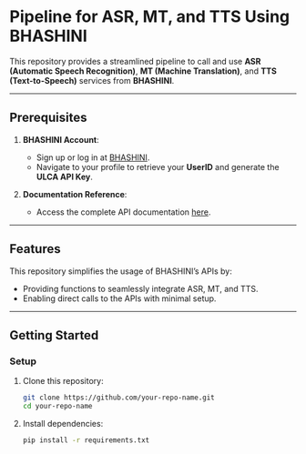 
# Pipeline for ASR, MT, and TTS Using BHASHINI

This repository provides a streamlined pipeline to call and use **ASR (Automatic Speech Recognition)**, **MT (Machine Translation)**, and **TTS (Text-to-Speech)** services from **BHASHINI**.

---

## Prerequisites

1. **BHASHINI Account**: 
   - Sign up or log in at [BHASHINI](https://bhashini.gov.in/ulca/user/login).
   - Navigate to your profile to retrieve your **UserID** and generate the **ULCA API Key**.

2. **Documentation Reference**: 
   - Access the complete API documentation [here](https://bhashini.gitbook.io/bhashini-apis).

---

## Features

This repository simplifies the usage of BHASHINI’s APIs by:
- Providing functions to seamlessly integrate ASR, MT, and TTS.
- Enabling direct calls to the APIs with minimal setup.

---

## Getting Started

### Setup

1. Clone this repository:
   ```bash
   git clone https://github.com/your-repo-name.git
   cd your-repo-name
   
2. Install dependencies:
   ```bash
   pip install -r requirements.txt
